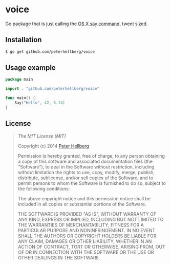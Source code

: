 voice
=====

Go package that is just calling the [OS X say command](https://developer.apple.com/library/mac/documentation/Darwin/Reference/ManPages/man1/say.1.html), tweet sized.

## Installation

```bash
$ go get github.com/peterhellberg/voice
```

## Usage example

```go
package main

import . "github.com/peterhellberg/voice"

func main() {
	Say("Hello", 42, 3.14)
}
```

## License

> *The MIT License (MIT)*
>
> Copyright (c) 2014 [Peter Hellberg](http://c7.se/)
>
> Permission is hereby granted, free of charge, to any person obtaining a copy
> of this software and associated documentation files (the "Software"), to deal
> in the Software without restriction, including without limitation the rights
> to use, copy, modify, merge, publish, distribute, sublicense, and/or sell
> copies of the Software, and to permit persons to whom the Software is
> furnished to do so, subject to the following conditions:
>
> The above copyright notice and this permission notice shall be included in all
> copies or substantial portions of the Software.
>
> THE SOFTWARE IS PROVIDED "AS IS", WITHOUT WARRANTY OF ANY KIND, EXPRESS OR
> IMPLIED, INCLUDING BUT NOT LIMITED TO THE WARRANTIES OF MERCHANTABILITY,
> FITNESS FOR A PARTICULAR PURPOSE AND NONINFRINGEMENT. IN NO EVENT SHALL THE
> AUTHORS OR COPYRIGHT HOLDERS BE LIABLE FOR ANY CLAIM, DAMAGES OR OTHER
> LIABILITY, WHETHER IN AN ACTION OF CONTRACT, TORT OR OTHERWISE, ARISING FROM,
> OUT OF OR IN CONNECTION WITH THE SOFTWARE OR THE USE OR OTHER DEALINGS IN THE
> SOFTWARE.
